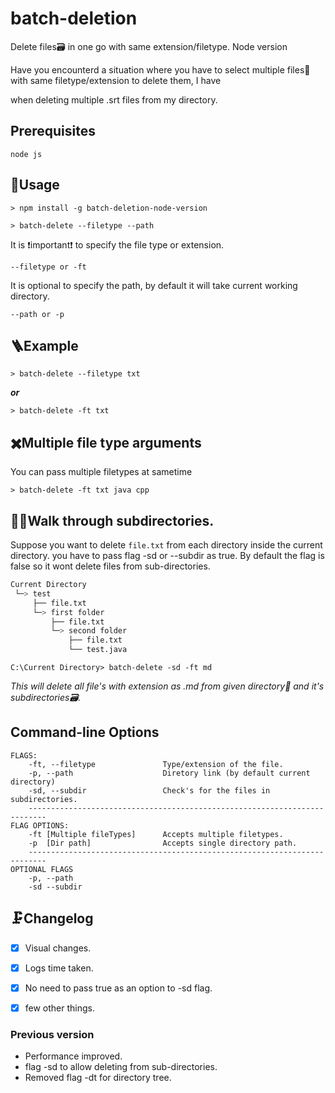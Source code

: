   

#  batch-deletion

Delete files🗃 in one go with same extension/filetype. Node version

  

Have you encounterd a situation where you have to select multiple files📁 with same filetype/extension to delete them, I have

when deleting multiple .srt files from my directory.

  

##  ‍Prerequisites

```
node js
```

##  🔮Usage

  

```
> npm install -g batch-deletion-node-version
```

```
> batch-delete --filetype --path
```

It is ❗important❗ to specify the file type or extension.

```
--filetype or -ft
```

  

It is optional to specify the path, by default it will take current working directory.

```
--path or -p
```

##  🪜Example

```
> batch-delete --filetype txt
```

***or***

```
> batch-delete -ft txt
```

  

##  ✖️Multiple file type arguments

You can pass multiple filetypes at sametime

```
> batch-delete -ft txt java cpp
```

## 🚶‍♀️Walk through subdirectories.

Suppose you want to delete `file.txt` from each directory inside the current directory.
you have to pass flag -sd or --subdir as true. By default the flag is false so it wont delete files from sub-directories.

```bash
Current Directory
 └─> test
     ├── file.txt
     └─> first folder
         ├── file.txt
         └─> second folder
             ├── file.txt
             └── test.java
```
```
C:\Current Directory> batch-delete -sd -ft md
```
*This will delete all file's with extension as .md from given directory📂 and it's subdirectories🗃.*

## Command-line Options
```
FLAGS:
    -ft, --filetype               Type/extension of the file.
    -p, --path                    Diretory link (by default current directory)
    -sd, --subdir                 Check's for the files in subdirectories.
    --------------------------------------------------------------------------
FLAG OPTIONS:
    -ft [Multiple fileTypes]      Accepts multiple filetypes.
    -p  [Dir path]                Accepts single directory path.
    --------------------------------------------------------------------------
OPTIONAL FLAGS
    -p, --path
    -sd --subdir
```

## 🗜️Changelog
-  [x] Visual changes.
-  [x] Logs time taken.
-  [x] No need to pass true as an option to -sd flag.
-  [x] few other things.


### Previous version
- Performance improved.
- flag -sd to allow deleting from sub-directories.
- Removed flag -dt for directory tree.
